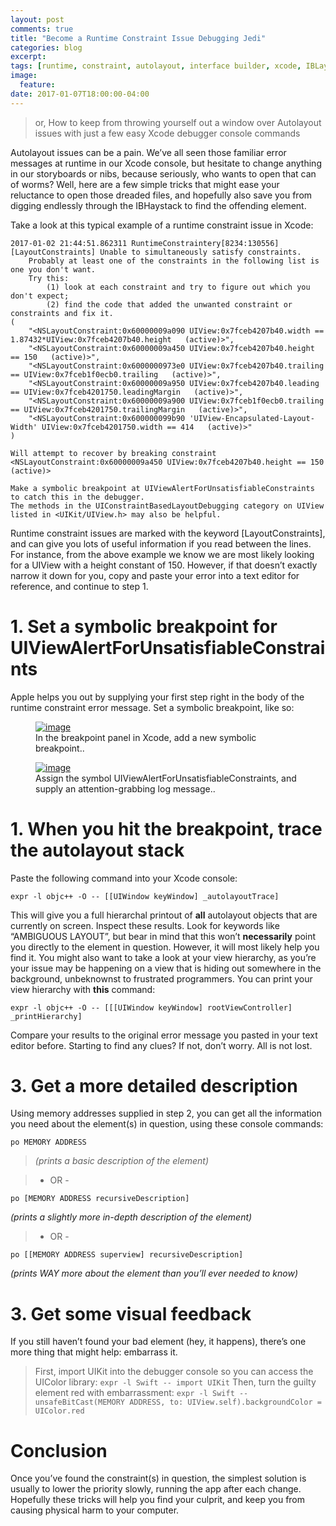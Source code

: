 ```yaml
---
layout: post
comments: true
title: "Become a Runtime Constraint Issue Debugging Jedi"
categories: blog
excerpt:
tags: [runtime, constraint, autolayout, interface builder, xcode, IBLayoutConstraint, defenestration]
image:
  feature:
date: 2017-01-07T18:00:00-04:00
---
```

> or, How to keep from throwing yourself out a window over Autolayout issues with just a few easy Xcode debugger console commands

Autolayout issues can be a pain. We’ve all seen those familiar error messages at runtime in our Xcode console, but hesitate to change anything in our storyboards or nibs, because seriously, who wants to open that can of worms? Well, here are a few simple tricks that might ease your reluctance to open those dreaded files, and hopefully also save you from digging endlessly through the IBHaystack to find the offending element.

Take a look at this typical example of a runtime constraint issue in Xcode:

```
2017-01-02 21:44:51.862311 RuntimeConstraintery[8234:130556] [LayoutConstraints] Unable to simultaneously satisfy constraints.
	Probably at least one of the constraints in the following list is one you don't want.
	Try this:
		(1) look at each constraint and try to figure out which you don't expect;
		(2) find the code that added the unwanted constraint or constraints and fix it.
(
    "<NSLayoutConstraint:0x60000009a090 UIView:0x7fceb4207b40.width == 1.87432*UIView:0x7fceb4207b40.height   (active)>",
    "<NSLayoutConstraint:0x60000009a450 UIView:0x7fceb4207b40.height == 150   (active)>",
    "<NSLayoutConstraint:0x6000000973e0 UIView:0x7fceb4207b40.trailing == UIView:0x7fceb1f0ecb0.trailing   (active)>",
    "<NSLayoutConstraint:0x60000009a950 UIView:0x7fceb4207b40.leading == UIView:0x7fceb4201750.leadingMargin   (active)>",
    "<NSLayoutConstraint:0x60000009a900 UIView:0x7fceb1f0ecb0.trailing == UIView:0x7fceb4201750.trailingMargin   (active)>",
    "<NSLayoutConstraint:0x600000099b90 'UIView-Encapsulated-Layout-Width' UIView:0x7fceb4201750.width == 414   (active)>"
)

Will attempt to recover by breaking constraint
<NSLayoutConstraint:0x60000009a450 UIView:0x7fceb4207b40.height == 150   (active)>

Make a symbolic breakpoint at UIViewAlertForUnsatisfiableConstraints to catch this in the debugger.
The methods in the UIConstraintBasedLayoutDebugging category on UIView listed in <UIKit/UIView.h> may also be helpful.
```

Runtime constraint issues are marked with the keyword [LayoutConstraints], and can give you lots of useful information if you read between the lines. For instance, from the above example we know we are most likely looking for a UIView with a height constant of 150. However, if that doesn’t exactly narrow it down for you, copy and paste your error into a text editor for reference, and continue to step 1.

# 1. Set a symbolic breakpoint for UIViewAlertForUnsatisfiableConstraints

Apple helps you out by supplying your first step right in the body of the runtime constraint error message. Set a symbolic breakpoint, like so:

<figure>
	<a href="https://www.flickr.com/photos/146724089@N04/32137434536/in/dateposted-public/"><img src="https://c1.staticflickr.com/1/637/32137434536_cb689f85e8_b.jpg" alt="image"></a>
	<figcaption>In the breakpoint panel in Xcode, add a new symbolic breakpoint.</a>.</figcaption>
</figure>

<figure>
	<a href="https://www.flickr.com/photos/146724089@N04/32137434396/in/dateposted-public/"><img src="https://c5.staticflickr.com/1/631/32137434396_02e8bb8529_b.jpg" alt="image"></a>
	<figcaption>Assign the symbol UIViewAlertForUnsatisfiableConstraints, and supply an attention-grabbing log message.</a>.</figcaption>
</figure>

# 1.	When you hit the breakpoint, trace the autolayout stack

Paste the following command into your Xcode console:

`expr -l objc++ -O -- [[UIWindow keyWindow] _autolayoutTrace]`

This will give you a full hierarchal printout of **all** autolayout objects that are currently on screen. Inspect these results. Look for keywords like “AMBIGUOUS LAYOUT”, but bear in mind that this won’t **necessarily** point you directly to the element in question. However, it will most likely help you find it. You might also want to take a look at your view hierarchy, as you’re your issue may be happening on a view that is hiding out somewhere in the background, unbeknownst to frustrated programmers. You can print your view hierarchy with **this** command:

`expr -l objc++ -O -- [[[UIWindow keyWindow] rootViewController] _printHierarchy]`

Compare your results to the original error message you pasted in your text editor before. Starting to find any clues? If not, don’t worry. All is not lost.

# 3.	Get a more detailed description

Using memory addresses supplied in step 2, you can get all the information you need about the element(s) in question, using these console commands:

`po MEMORY ADDRESS`

> _(prints a basic description of the element)_

> - OR -

`po [MEMORY ADDRESS recursiveDescription]`

_(prints a slightly more in-depth description of the element)_

> - OR -

`po [[MEMORY ADDRESS superview] recursiveDescription]`

_(prints WAY more about the element than you’ll ever needed to know)_

# 3.	Get some visual feedback

If you still haven’t found your bad element (hey, it happens), there’s one more thing that might help: embarrass it.

> First, import UIKit into the debugger console so you can access the UIColor library:
`expr -l Swift -- import UIKit`
>Then, turn the guilty element red with embarrassment:
`expr -l Swift -- unsafeBitCast(MEMORY ADDRESS, to: UIView.self).backgroundColor = UIColor.red`

# Conclusion

Once you’ve found the constraint(s) in question, the simplest solution is usually to lower the priority slowly, running the app after each change. Hopefully these tricks will help you find your culprit, and keep you from causing physical harm to your computer.
